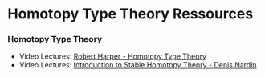 # Homotopy Type Theory Ressources


### Homotopy Type Theory

- Video Lectures: [Robert Harper - Homotopy Type Theory](https://www.youtube.com/playlist?list=PL1-2D_rCQBarjdqnM21sOsx09CtFSVO6Z)
- Video Lectures: [Introduction to Stable Homotopy Theory - Denis Nardin](https://www.youtube.com/playlist?list=PLQuS12Ap6va-VgI5cdIjdHquIH3sLCLdJ)

